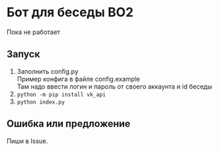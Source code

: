 # Бот для беседы ВО2

Пока не работает

## Запуск

1. Заполнить config.py  
   Пример конфига в файле config.example  
   Там надо ввести логин и пароль от своего аккаунта и id беседы
2. `python -m pip install vk_api`
3. `python index.py`

## Ошибка или предложение

Пиши в Issue.
